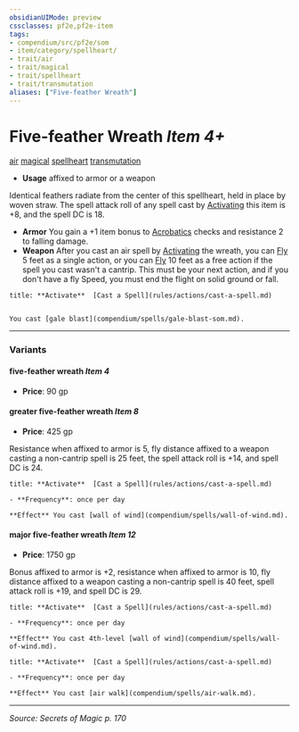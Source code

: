 ```yaml
---
obsidianUIMode: preview
cssclasses: pf2e,pf2e-item
tags:
- compendium/src/pf2e/som
- item/category/spellheart/
- trait/air
- trait/magical
- trait/spellheart
- trait/transmutation
aliases: ["Five-feather Wreath"]
---
```

# Five-feather Wreath *Item 4+*  
[air](rules/traits/air.md "Air Energy & Element Trait")  [magical](rules/traits/magical.md "Magical Item Trait")  [spellheart](rules/traits/spellheart-som.md "Spellheart Equipment Trait")  [transmutation](rules/traits/transmutation.md "Transmutation School Trait")  

- **Usage** affixed to armor or a weapon

Identical feathers radiate from the center of this spellheart, held in place by woven straw. The spell attack roll of any spell cast by [Activating](rules/actions/activate-an-item.md) this item is +8, and the spell DC is 18.

- **Armor** You gain a +1 item bonus to [Acrobatics](compendium/skills.md#Acrobatics) checks and resistance 2 to falling damage.
- **Weapon** After you cast an air spell by [Activating](rules/actions/activate-an-item.md) the wreath, you can [Fly](rules/actions/fly.md) 5 feet as a single action, or you can [Fly](rules/actions/fly.md) 10 feet as a free action if the spell you cast wasn't a cantrip. This must be your next action, and if you don't have a fly Speed, you must end the flight on solid ground or fall.

```ad-embed-ability
title: **Activate**  [Cast a Spell](rules/actions/cast-a-spell.md)


You cast [gale blast](compendium/spells/gale-blast-som.md).
```

---

### Variants

#### five-feather wreath *Item 4*

- **Price**: 90 gp

#### greater five-feather wreath *Item 8*

- **Price**: 425 gp

Resistance when affixed to armor is 5, fly distance affixed to a weapon casting a non-cantrip spell is 25 feet, the spell attack roll is +14, and spell DC is 24.

```ad-embed-ability
title: **Activate**  [Cast a Spell](rules/actions/cast-a-spell.md)

- **Frequency**: once per day

**Effect** You cast [wall of wind](compendium/spells/wall-of-wind.md).
```

#### major five-feather wreath *Item 12*

- **Price**: 1750 gp

Bonus affixed to armor is +2, resistance when affixed to armor is 10, fly distance affixed to a weapon casting a non-cantrip spell is 40 feet, spell attack roll is +19, and spell DC is 29.

```ad-embed-ability
title: **Activate**  [Cast a Spell](rules/actions/cast-a-spell.md)

- **Frequency**: once per day

**Effect** You cast 4th-level [wall of wind](compendium/spells/wall-of-wind.md).
```

```ad-embed-ability
title: **Activate**  [Cast a Spell](rules/actions/cast-a-spell.md)

- **Frequency**: once per day

**Effect** You cast [air walk](compendium/spells/air-walk.md).
```

---
*Source: Secrets of Magic p. 170*